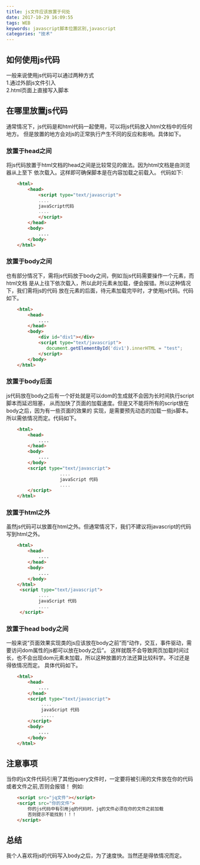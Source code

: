 ```yaml
---
title: js文件应该放置于何处
date: 2017-10-29 16:09:55
tags: WEB
keywords: javascript脚本位置区别,javascript
categories: "技术"
---
```

## 如何使用js代码
一般来说使用js代码可以通过两种方式  
    1.通过外部js文件引入  
    2.html页面上直接写入脚本
## 在哪里放置js代码
通常情况下，js代码是和html代码一起使用，可以将js代码放入html文档中的任何地方。
但是放置的地方会对js的正常执行产生不同的反应和影响。具体如下。  
<!--more-->
### 放置于head之间
将js代码放置于html文档的head之间是比较常见的做法。因为html文档是由浏览器从上至下
依次载入。这样即可确保脚本是在内容加载之前载入。
代码如下:
```html
    <html>
        <head>
            <script type="text/javascript">
            ....
            javaScript代码
            ....
            </script>
        </head>
        <body>
            .... 
        </body>      
    </html>
```


### 放置于body之间 
也有部分情况下，需将js代码放于body之间，例如当js代码需要操作一个元素，而html文档
是从上往下依次载入，所以此时元素未加载，便会报错。所以这种情况下，我们需将js的代码
放在元素的后面，待元素加载完毕时，才使用js代码。代码如下。  
```html
    <html>
        <head>
            ....
        </head>
        <body>
            <div id="div1"></div>
            <script type="text/javascript">
               document.getElementById('div1').innerHTML = "test";
            </script>
        </body>
    </html>
```

### 放置于body后面 
js代码放在body之后有一个好处就是可以dom的生成就不会因为长时间执行script脚本而延迟阻塞，
从而加快了页面的加载速度。但是又不能将所有的script放在body之后，因为有一些页面的效果的
实现，是需要预先动态的加载一些js脚本。所以需依情况而定。代码如下。
```html
    <html>
        <head>
            ....
        </head>
        <body>
            .... 
        </body>    
        <script type="text/javascript">
                    ....
                    javaScript 代码
                    ....
        </script>
    </html>
```

### 放置于html之外

虽然js代码可以放置在html之外。但通常情况下，我们不建议将javascript的代码写到html之外。
```html
    <html>
        <head>
            ....
        </head>
        <body>
            .... 
        </body>    
    </html>
     <script type="text/javascript">
            ....
            javaScript 代码  
            ....
     </script>
```

### 放置于head body之间

一般来说“页面效果实现类的js应该放在body之前”而“动作，交互，事件驱动，需要访问dom属性的js都可以放在body之后”。
这样就既不会导致网页加载时间过长，也不会出现dom元素未加载，所以这种放置的方法还算比较科学。不过还是得依情况而定。
具体代码如下。
```html
    <html>
        <head>
            ....
        </head>
        <script type="text/javascript">
             ....
             javaScript 代码  
             .....
        </script>
        <body>
            .... 
        </body>    
    </html> 
```

## 注意事项
当你的js文件代码引用了其他jquery文件时，一定要将被引用的文件放在你的代码或者文件之前,否则会报错！
例如:
```html
    <script src="jq文件"></script>
    <script src="你的文件">
        你的js代码中有引用jq的代码时，jq的文件必须在你的文件之前加载
        否则提示不能找到！！！
    </script>
```

##  总结
我个人喜欢将js的代码写入body之后，为了速度快。当然还是得依情况而定。
